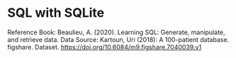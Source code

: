 # SQL with SQLite

Reference Book: Beaulieu, A. (2020). Learning SQL: Generate, manipulate, and retrieve data.
Data Source: Kartoun, Uri (2018): A 100-patient database. figshare. Dataset. https://doi.org/10.6084/m9.figshare.7040039.v1 

```{tableofcontents}
```